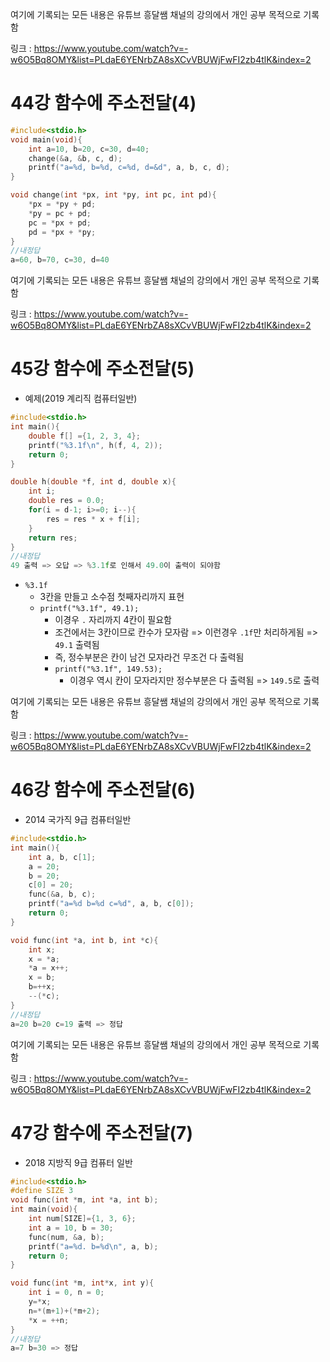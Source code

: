여기에 기록되는 모든 내용은 유튜브 흥달쌤 채널의 강의에서 개인 공부 목적으로 기록함

링크 : https://www.youtube.com/watch?v=-w6O5Bq8OMY&list=PLdaE6YENrbZA8sXCvVBUWjFwFI2zb4tlK&index=2

# 44강 함수에 주소전달(4)

```c
#include<stdio.h>
void main(void){
    int a=10, b=20, c=30, d=40;
    change(&a, &b, c, d);
    printf("a=%d, b=%d, c=%d, d=&d", a, b, c, d);
}

void change(int *px, int *py, int pc, int pd){
    *px = *py + pd;
    *py = pc + pd;
    pc = *px + pd;
    pd = *px + *py;
}
//내정답
a=60, b=70, c=30, d=40
```

여기에 기록되는 모든 내용은 유튜브 흥달쌤 채널의 강의에서 개인 공부 목적으로 기록함

링크 : https://www.youtube.com/watch?v=-w6O5Bq8OMY&list=PLdaE6YENrbZA8sXCvVBUWjFwFI2zb4tlK&index=2

# 45강 함수에 주소전달(5)

- 예제(2019 계리직 컴퓨터일반)

```c
#include<stdio.h>
int main(){
    double f[] ={1, 2, 3, 4};
    printf("%3.1f\n", h(f, 4, 2));
    return 0;
}

double h(double *f, int d, double x){
    int i;
    double res = 0.0;
    for(i = d-1; i>=0; i--){
        res = res * x + f[i];
    }
    return res;
}
//내정답
49 출력 => 오답 => %3.1f로 인해서 49.0이 출력이 되야함
```

- `%3.1f` 
  - 3칸을 만들고 소수점 첫째자리까지 표현
  - `printf("%3.1f", 49.1);` 
    - 이경우 `.` 자리까지 4칸이 필요함
    - 조건에서는 3칸이므로 칸수가 모자람 => 이런경우 `.1f`만 처리하게됨 => `49.1` 출력됨
    - 즉, 정수부분은 칸이 남건 모자라건 무조건 다 출력됨
    - `printf("%3.1f", 149.53);` 
      - 이경우 역시 칸이 모자라지만 정수부분은 다 출력됨 => `149.5`로 출력

여기에 기록되는 모든 내용은 유튜브 흥달쌤 채널의 강의에서 개인 공부 목적으로 기록함

링크 : https://www.youtube.com/watch?v=-w6O5Bq8OMY&list=PLdaE6YENrbZA8sXCvVBUWjFwFI2zb4tlK&index=2

# 46강 함수에 주소전달(6)

- 2014 국가직 9급 컴퓨터일반

```c
#include<stdio.h>
int main(){
    int a, b, c[1];
    a = 20;
    b = 20;
    c[0] = 20;
    func(&a, b, c);
    printf("a=%d b=%d c=%d", a, b, c[0]);
    return 0;
}

void func(int *a, int b, int *c){
    int x;
    x = *a;
    *a = x++;
    x = b;
    b=++x;
    --(*c);
}
//내정답
a=20 b=20 c=19 출력 => 정답
```

여기에 기록되는 모든 내용은 유튜브 흥달쌤 채널의 강의에서 개인 공부 목적으로 기록함

링크 : https://www.youtube.com/watch?v=-w6O5Bq8OMY&list=PLdaE6YENrbZA8sXCvVBUWjFwFI2zb4tlK&index=2

# 47강 함수에 주소전달(7)

- 2018 지방직 9급 컴퓨터 일반

```c
#include<stdio.h>
#define SIZE 3
void func(int *m, int *a, int b);
int main(void){
    int num[SIZE]={1, 3, 6};
    int a = 10, b = 30;
    func(num, &a, b);
    printf("a=%d. b=%d\n", a, b);
    return 0;
}

void func(int *m, int*x, int y){
    int i = 0, n = 0;
    y=*x;
    n=*(m+1)+(*m+2);
    *x = ++n;
}
//내정답
a=7 b=30 => 정답
```